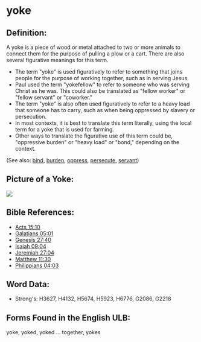 # yoke

## Definition:

A yoke is a piece of wood or metal attached to two or more animals to connect them for the purpose of pulling a plow or a cart. There are also several figurative meanings for this term.

* The term "yoke" is used figuratively to refer to something that joins people for the purpose of working together, such as in serving Jesus.
* Paul used the term "yokefellow" to refer to someone who was serving Christ as he was. This could also be translated as "fellow worker" or "fellow servant" or "coworker."
* The term "yoke" is also often used figuratively to refer to a heavy load that someone has to carry, such as when being oppressed by slavery or persecution.
* In most contexts, it is best to translate this term literally, using the local term for a yoke that is used for farming.
* Other ways to translate the figurative use of this term could be, "oppressive burden" or "heavy load" or "bond," depending on the context.

(See also: [bind](../kt/bond.md), [burden](../other/burden.md), [oppress](../other/oppress.md), [persecute](../other/persecute.md), [servant](../other/servant.md))

## Picture of a Yoke:

<a href="https://content.bibletranslationtools.org/WycliffeAssociates/en_tw/raw/branch/master/PNGs/y/Yoke.png"><img src="https://content.bibletranslationtools.org/WycliffeAssociates/en_tw/raw/branch/master/PNGs/y/Yoke.png" ></a>

## Bible References:

* [Acts 15:10](rc://en/tn/help/act/15/10)
* [Galatians 05:01](rc://en/tn/help/gal/05/01)
* [Genesis 27:40](rc://en/tn/help/gen/27/40)
* [Isaiah 09:04](rc://en/tn/help/isa/09/04)
* [Jeremiah 27:04](rc://en/tn/help/jer/27/04)
* [Matthew 11:30](rc://en/tn/help/mat/11/30)
* [Philippians 04:03](rc://en/tn/help/php/04/03)

## Word Data:

* Strong's: H3627, H4132, H5674, H5923, H6776, G2086, G2218

## Forms Found in the English ULB:

yoke, yoked, yoked ... together, yokes


